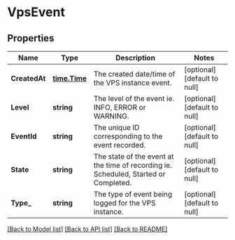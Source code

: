 # VpsEvent

## Properties
Name | Type | Description | Notes
------------ | ------------- | ------------- | -------------
**CreatedAt** | [**time.Time**](time.Time.md) | The created date/time of the VPS instance event. | [optional] [default to null]
**Level** | **string** | The level of the event ie. INFO, ERROR or WARNING. | [optional] [default to null]
**EventId** | **string** | The unique ID corresponding to the event recorded. | [optional] [default to null]
**State** | **string** | The state of the event at the time of recording ie. Scheduled, Started or Completed. | [optional] [default to null]
**Type_** | **string** | The type of event being logged for the VPS instance. | [optional] [default to null]

[[Back to Model list]](../README.md#documentation-for-models) [[Back to API list]](../README.md#documentation-for-api-endpoints) [[Back to README]](../README.md)


